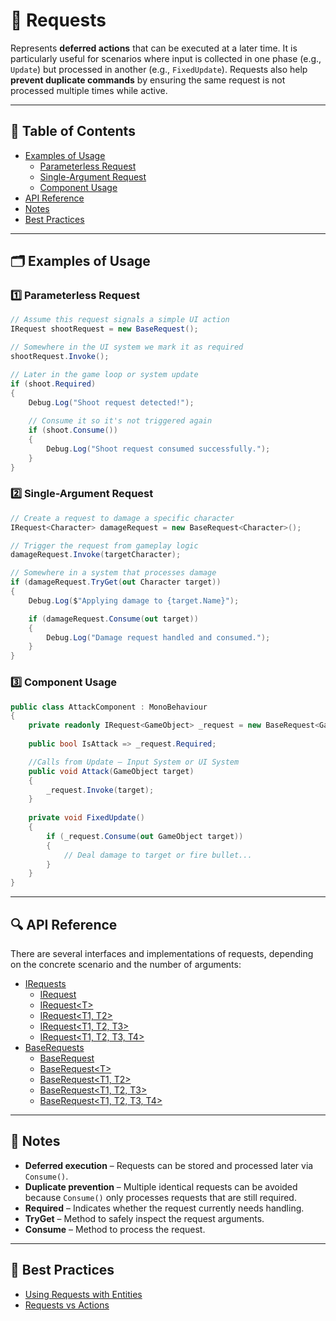 # 🧩 Requests

Represents **deferred actions** that can be executed at a later time. It is particularly useful for scenarios where
input is collected in one phase (e.g., `Update`) but processed in another (e.g., `FixedUpdate`).
Requests also help **prevent duplicate commands** by ensuring the same request is not processed multiple times while
active.

---

## 📑 Table of Contents

- [Examples of Usage](#-examples-of-usage)
  - [Parameterless Request](#ex-1)
  - [Single-Argument Request](#ex-2)
  - [Component Usage](#ex-3)
- [API Reference](#-api-reference)
- [Notes](#-notes)
- [Best Practices](#-best-practices)

---

## 🗂 Examples of Usage

<div id="ex-1"></div>

### 1️⃣ Parameterless Request

```csharp
// Assume this request signals a simple UI action
IRequest shootRequest = new BaseRequest();

// Somewhere in the UI system we mark it as required
shootRequest.Invoke();

// Later in the game loop or system update
if (shoot.Required)
{
    Debug.Log("Shoot request detected!");
    
    // Consume it so it's not triggered again
    if (shoot.Consume())
    {
        Debug.Log("Shoot request consumed successfully.");
    }
}

```

<div id="ex-2"></div>

### 2️⃣ Single-Argument Request

```csharp
// Create a request to damage a specific character
IRequest<Character> damageRequest = new BaseRequest<Character>();

// Trigger the request from gameplay logic
damageRequest.Invoke(targetCharacter);

// Somewhere in a system that processes damage
if (damageRequest.TryGet(out Character target))
{
    Debug.Log($"Applying damage to {target.Name}");

    if (damageRequest.Consume(out target))
    {
        Debug.Log("Damage request handled and consumed.");
    }
}
```

<div id="ex-3"></div>

### 3️⃣ Component Usage

```csharp
public class AttackComponent : MonoBehaviour
{
    private readonly IRequest<GameObject> _request = new BaseRequest<GameObject>();
    
    public bool IsAttack => _request.Required;

    //Calls from Update — Input System or UI System
    public void Attack(GameObject target)
    {
        _request.Invoke(target);
    }
    
    private void FixedUpdate()
    {
        if (_request.Consume(out GameObject target))
        {
            // Deal damage to target or fire bullet...
        }
    }
}
```

---

## 🔍 API Reference

There are several interfaces and implementations of requests, depending on the concrete scenario and the number of
arguments:

- [IRequests](IRequests.md) <!-- + -->
    - [IRequest](IRequest.md) <!-- + -->
    - [IRequest&lt;T&gt;](IRequest%601.md) <!-- + -->
    - [IRequest&lt;T1, T2&gt;](IRequest%602.md) <!-- + -->
    - [IRequest&lt;T1, T2, T3&gt;](IRequest%603.md)  <!-- + -->
    - [IRequest&lt;T1, T2, T3, T4&gt;](IRequest%604.md) <!-- + -->
- [BaseRequests](BaseRequests.md) <!-- + -->
    - [BaseRequest](BaseRequest.md) <!-- + -->
    - [BaseRequest&lt;T&gt;](BaseRequest%601.md) <!-- + -->
    - [BaseRequest&lt;T1, T2&gt;](BaseRequest%602.md) <!-- + -->
    - [BaseRequest&lt;T1, T2, T3&gt;](BaseRequest%603.md) <!-- + -->
    - [BaseRequest&lt;T1, T2, T3, T4&gt;](BaseRequest%604.md) <!-- + -->

---

## 📝 Notes

- **Deferred execution** – Requests can be stored and processed later via `Consume()`.
- **Duplicate prevention** – Multiple identical requests can be avoided because `Consume()` only processes requests that
  are still required.
- **Required** – Indicates whether the request currently needs handling.
- **TryGet** – Method to safely inspect the request arguments.
- **Consume** – Method to process the request.

---

## 📌 Best Practices

- [Using Requests with Entities](../../BestPractices/UsingRequests.md)
- [Requests vs Actions](../../BestPractices/RequestsVsActions.md)

